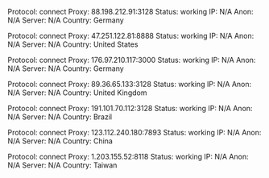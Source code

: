 Protocol: connect
Proxy: 88.198.212.91:3128
Status: working
IP: N/A
Anon: N/A
Server: N/A
Country: Germany

Protocol: connect
Proxy: 47.251.122.81:8888
Status: working
IP: N/A
Anon: N/A
Server: N/A
Country: United States

Protocol: connect
Proxy: 176.97.210.117:3000
Status: working
IP: N/A
Anon: N/A
Server: N/A
Country: Germany

Protocol: connect
Proxy: 89.36.65.133:3128
Status: working
IP: N/A
Anon: N/A
Server: N/A
Country: United Kingdom

Protocol: connect
Proxy: 191.101.70.112:3128
Status: working
IP: N/A
Anon: N/A
Server: N/A
Country: Brazil

Protocol: connect
Proxy: 123.112.240.180:7893
Status: working
IP: N/A
Anon: N/A
Server: N/A
Country: China

Protocol: connect
Proxy: 1.203.155.52:8118
Status: working
IP: N/A
Anon: N/A
Server: N/A
Country: Taiwan

